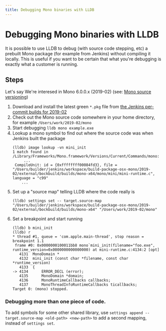 ```yaml
---
title: Debugging Mono binaries with LLDB
---
```


# Debugging Mono binaries with LLDB

It is possible to use LLDB to debug (with source code stepping, etc) a prebuilt
Mono package (for example from Jenkins) without compiling it locally.  This is
useful if you want to be certain that what you're debugging is exactly what a
customer is running.

## Steps

Let's say We're interesed in Mono 6.0.0.x (2019-02) (see: [Mono source versioning](/docs/about-mono/versioning/#mono-source-versioning))

1. Download and install the latest green `*.pkg` file from [the Jenkins per-commit builds for 2019-02](https://jenkins.mono-project.com/view/Per-commit%20packages/job/build-package-osx-mono/job/2019-02/)
2. Check out the Mono source code somewhere in your home directory, for example `/Users/work/2019-02/mono`
3. Start debugging `lldb mono example.exe`
4. Lookup a mono symbol to find out where the source code was when Jenkins built the package
   ```
   (lldb) image lookup -vn mini_init
   1 match found in /Library/Frameworks/Mono.framework/Versions/Current/Commands/mono:
        ...
    CompileUnit: id = {0xffffffff00084fd3}, file = "/Users/builder/jenkins/workspace/build-package-osx-mono/2019-02/external/bockbuild/builds/mono-x64/mono/mini/mini-runtime.c", language = "c99"
       ...
   ```
5. Set up a "source map" telling LLDB where the code really is
   ```
   (lldb) settings set -- target.source-map "/Users/builder/jenkins/workspace/build-package-osx-mono/2019-02/external/bockbuild/builds/mono-x64" "/Users/work/2019-02/mono"
   ```
6. Set a breakpoint and start running
   ```
   (lldb) b mini_init
   (lldb) r
   * thread #1, queue = 'com.apple.main-thread', stop reason = breakpoint 1.1
    frame #0: 0x0000000100011bb8 mono`mini_init(filename="foo.exe", runtime_version=0x0000000000000000) at mini-runtime.c:4134:2 [opt]
      4131	MonoDomain *
      4132	mini_init (const char *filename, const char *runtime_version)
      4133	{
   -> 4134		ERROR_DECL (error);
      4135		MonoDomain *domain;
      4136		MonoRuntimeCallbacks callbacks;
      4137		MonoThreadInfoRuntimeCallbacks ticallbacks;
   Target 0: (mono) stopped.
   ```
   
### Debugging more than one piece of code.

To add symbols for some other shared library, use `settings append -- target.source-map <old-path> <new-path>` to add a second mapping, instead of `settings set`.
